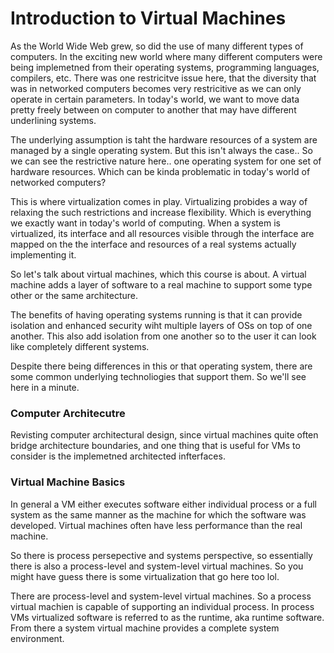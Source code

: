 # Introduction to Virtual Machines 

As the World Wide Web grew, so did the use of many different types of computers. In the exciting new world where many different computers were being implemetned from their operating systems, programming languages, compilers, etc. There was one restricitve issue here, that the diversity that was in networked computers becomes very restricitive as we can only operate in certain parameters. In today's world, we want to move data pretty freely between on computer to another that may have different underlining systems. 

The underlying assumption is taht the hardware resources of a system are managed by a single operating system. But this isn't always the case.. So we can see the restrictive nature here.. one operating system for one set of hardware resources. Which can be kinda problematic in today's world of networked computers? 

This is where virtualization comes in play. Virtualizing probides a way of relaxing the such restrictions and increase flexibility. Which is everything we exactly want in today's world of computing. When a system is virtualized, its interface and all resources visible through the interface are mapped on the the interface and resources of a real systems actually implementing it.

So let's talk about virtual machines, which this course is about. A virtual machine adds a layer of software to a real machine to support some type other or the same architecture. 

The benefits of having operating systems running is that it can provide isolation and enhanced security wiht multiple layers of OSs on top of one another. This also add isolation from one another so to the user it can look like completely different systems. 

Despite there being differences in this or that operating system, there are some common underlying technoliogies that support them. So we'll see here in a minute. 

### Computer Architecutre 

Revisting computer architectural design, since virtual machines quite often bridge architecture boundaries, and one thing that is useful for VMs to consider is the implemetned architected infterfaces. 

### Virtual Machine Basics 

In general a VM either executes software either individual process or a full system as the same manner as the machine for which the software was developed. Virtual machines often have less performance than the real machine. 

So there is process persepective and systems perspective, so essentially there is also a process-level and system-level virtual machines. So you might have guess there is some virtualization that go here too lol.

There are process-level and system-level virtual machines. So a process virtual machien is capable of supporting an individual process. In process VMs virtualized software is referred to as the runtime, aka runtime software. From there a system virtual machine provides a complete system environment. 
